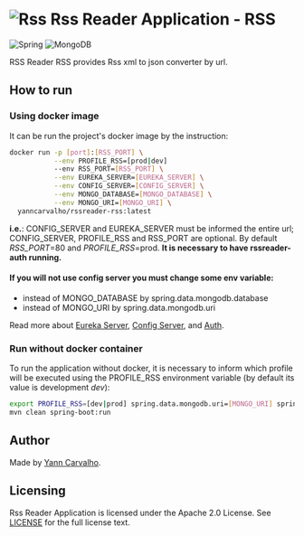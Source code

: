 # ![Rss](https://img.shields.io/badge/rss-F88900?style=for-the-badge&logo=rss&logoColor=white) __Rss Reader Application - RSS__ #

![Spring](https://img.shields.io/badge/spring-%236DB33F.svg?style=for-the-badge&logo=spring&logoColor=white)
![MongoDB](https://img.shields.io/badge/MongoDB-%234ea94b.svg?style=for-the-badge&logo=mongodb&logoColor=white)

RSS Reader RSS provides Rss xml to json converter by url.

## How to run ##

### Using docker image ###

It can be run the project's docker image by the instruction:

``` sh
docker run -p [port]:[RSS_PORT] \
           --env PROFILE_RSS=[prod|dev]
           --env RSS_PORT=[RSS_PORT] \
           --env EUREKA_SERVER=[EUREKA_SERVER] \
           --env CONFIG_SERVER=[CONFIG_SERVER] \
           --env MONGO_DATABASE=[MONGO_DATABASE] \
           --env MONGO_URI=[MONGO_URI] \
  yanncarvalho/rssreader-rss:latest
```

__i.e.__: CONFIG_SERVER and EUREKA_SERVER must be informed the entire url; CONFIG_SERVER, PROFILE_RSS and RSS_PORT are optional.
By default _RSS_PORT_=80 and _PROFILE_RSS_=prod. __It is necessary to have rssreader-auth running.__

#### __If you will not use config server you must change some env variable:__ ####

- instead of MONGO_DATABASE by spring.data.mongodb.database
- instead of MONGO_URI by spring.data.mongodb.uri

Read more about [Eureka Server](../eureka-server/README.md "Read more about Eureka Server"), [Config Server](../config-server/README.md "Read more about Config Server"), and [Auth](../auth/README.md "Read more about auth").

### Run without docker container ###

To run the application without docker, it is necessary to inform which profile will be executed using the PROFILE_RSS environment variable (by default its value is development _dev_):

``` sh
export PROFILE_RSS=[dev|prod] spring.data.mongodb.uri=[MONGO_URI] spring.data.mongodb.database=[MONGO_DATABASE]  &&
mvn clean spring-boot:run
```

## Author ##

Made by [Yann Carvalho](https://www.linkedin.com/in/yann-carvalho-764abab6/).

## Licensing ##

Rss Reader Application is licensed under the Apache 2.0 License. See [LICENSE](../LICENSE) for the full license text.
